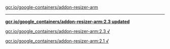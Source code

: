 [gcr.io/google-containers/addon-resizer-arm](https://hub.docker.com/r/sqeven/addon-resizer-arm/tags/) 

----
**[gcr.io/google_containers/addon-resizer-arm:2.3 updated](https://hub.docker.com/r/sqeven/addon-resizer-arm/tags/)**

[gcr.io/google_containers/addon-resizer-arm:2.3 √](https://hub.docker.com/r/sqeven/addon-resizer-arm/tags/)

[gcr.io/google_containers/addon-resizer-arm:2.1 √](https://hub.docker.com/r/sqeven/addon-resizer-arm/tags/)

